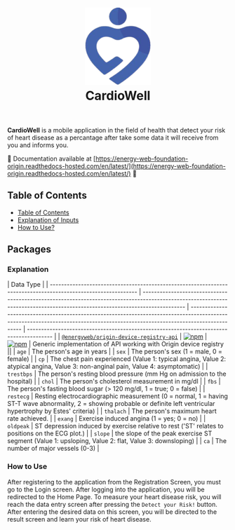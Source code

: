 <h1 align="center">
  <br>
  <a href=""><img src="https://github.com/lburakakca/cardiowell/blob/master/assets/logos/logo1.png" alt="EnergyWeb" width="150"></a>
  <br>
CardioWell 
  <br>
  <br>
</h1>

**CardioWell** is a mobile application in the field of health that detect your risk of heart disease as a percantage after take some data it will receive from you and informs you.   


:construction: Documentation available at [https://energy-web-foundation-origin.readthedocs-hosted.com/en/latest/](https://energy-web-foundation-origin.readthedocs-hosted.com/en/latest/) :construction:

## Table of Contents

-   [Table of Contents](#table-of-contents)
-   [Explanation of Inputs](#packages)
-   [How to Use?](#preparation)



## Packages

### Explanation

| Data Type                                                                                                       | 
| ------------------------------------------------------------------------------------------------------------- | --------------------------------------------------------------------------------------------------------------------------------------------------------------------------- | ------------------------------------------------------------------------------------------------------------------------------------------------------------------------------ | --------------------------------------------------------------------------------------- |
| [`@energyweb/origin-device-registry-api`](/packages/devices/origin-device-registry-api)                       | [![npm](https://img.shields.io/npm/v/@energyweb/origin-device-registry-api.svg)](https://www.npmjs.com/package/@energyweb/origin-device-registry-api)                       | [![npm](https://img.shields.io/npm/v/@energyweb/origin-device-registry-api/canary)](https://www.npmjs.com/package/@energyweb/origin-device-registry-api)                       | Generic implementation of API working with Origin device registry                       ||
|           `age`          | The person's age in years |
|           `sex`          | The person's sex (1 = male, 0 = female) |
|           `cp`          | The chest pain experienced (Value 1: typical angina, Value 2: atypical angina, Value 3: non-anginal pain, Value 4: asymptomatic) |
|           `trestbps`          | The person's resting blood pressure (mm Hg on admission to the hospital) |
|           `chol`          | The person's cholesterol measurement in mg/dl |
|           `fbs`          |  The person's fasting blood sugar (> 120 mg/dl, 1 = true; 0 = false) |
|           `restecg`          | Resting electrocardiographic measurement (0 = normal, 1 = having ST-T wave abnormality, 2 = showing probable or definite left ventricular hypertrophy by Estes' criteria) |
|           `thalach`          | The person's maximum heart rate achieved. |
|           `exang`          | Exercise induced angina (1 = yes; 0 = no) |
|           `oldpeak`          | ST depression induced by exercise relative to rest ('ST' relates to positions on the ECG plot.)  |
|           `slope`          | the slope of the peak exercise ST segment (Value 1: upsloping, Value 2: flat, Value 3: downsloping) |
|           `ca`          | The number of major vessels (0-3) |





### How to Use 

After registering to the application from the Registration Screen, you must go to the Login screen. After logging into the application, you will be redirected to the Home Page. To measure your heart disease risk, you will reach the data entry screen after pressing the `Detect your Risk!`  button. After entering the desired data on this screen, you will be directed to the result screen and learn your risk of heart disease.